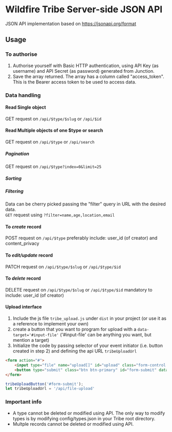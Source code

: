 # Wildfire Tribe Server-side JSON API
JSON API implementation based on https://jsonapi.org/format

## Usage

### To authorise
1. Authorise yourself with Basic HTTP authentication, using API Key (as username) and API Secret (as password) generated from Junction.
2. Save the array returned. The array has a column called "access_token". This is the Bearer access token to be used to access data.

### Data handling

#### Read Single object
GET request on `/api/$type/$slug` or `/api/$id`

#### Read Multiple objects of one $type or search
GET request on `/api/$type` or `/api/search`

##### Pagination
GET request on `/api/$type?index=0&limit=25`

##### Sorting

##### Filtering
Data can be cherry picked passing the "filter" query in URL with the desired data.  
`GET` request using `?filter=name,age,location,email`

#### To _create_ record
POST request on `/api/$type`
preferably include: user_id (of creator) and content_privacy

#### To _edit/update_ record
PATCH request on `/api/$type/$slug` or `/api/$type/$id`

#### To _delete_ record
DELETE request on `/api/$type/$slug` or `/api/$type/$id`
mandatory to include: user_id (of creator)

#### Upload interface
1. Include the js file `tribe_upload.js` under `dist` in your project (or use it as a reference to implement your own)
2. create a button that you want to program for upload with a `data-target='#input-file'` ('#input-file' can be anything you want, but mention a target)
3. Initialize the code by passing selector of your event initiator (i.e. button created in step 2) and defining the api URL `tribeUploadUrl`
```html
<form action="#">
    <input type="file" name="upload[]" id="upload" class="form-control mb-3" multiple>
    <button type="submit" class="btn btn-primary" id="form-submit" data-target="#upload">Submit</button>
</form>
```

```javascript
tribeUploadButton('#form-submit');
let tribeUploadUrl = '/api/file-upload'
```

### Important info
- A type cannot be deleted or modified using API. The only way to modify types is by modifying config/types.json in your Tribe root directory.
- Multple records cannot be deleted or modified using API.
